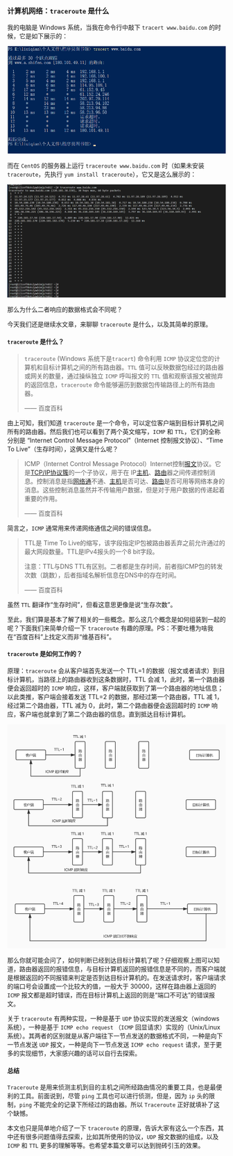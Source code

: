 ### 计算机网络：`traceroute` 是什么

我的电脑是 Windows 系统，当我在命令行中敲下 `tracert www.baidu.com` 的时候，它是如下展示的：

![](images/traceroute.png)

而在 `CentOS` 的服务器上运行 `traceroute www.baidu.com` 时（如果未安装 `traceroute`，先执行 `yum install traceroute`），它又是这么展示的：

![](images/traceroute-centos.png)

那么为什么二者响应的数据格式会不同呢？

今天我们还是继续水文章，来聊聊 `traceroute` 是什么，以及其简单的原理。

#### `traceroute` 是什么？

> `traceroute` (Windows 系统下是`tracert`) 命令利用 `ICMP` 协议定位您的计算机和目标计算机之间的所有路由器。`TTL`   值可以反映数据包经过的路由器或网关的数量，通过操纵独立 `ICMP` 呼叫报文的 `TTL`  值和观察该报文被抛弃的返回信息，`traceroute` 命令能够遍历到数据包传输路径上的所有路由器。
>
> —— 百度百科

由上可知，我们知道 `traceroute` 是一个命令，可以定位客户端到目标计算机之间所有的路由器。然后我们也可以看到了两个英文缩写，`ICMP` 和 `TTL`，它们的全称分别是 “Internet Control Message Protocol”（Internet 控制报文协议）、“Time To Live”（生存时间），这俩又是什么呢？

> ICMP（Internet Control Message Protocol）Internet控制[报文](https://baike.baidu.com/item/报文/3164352)协议。它是[TCP/IP协议簇](https://baike.baidu.com/item/TCP%2FIP协议簇)的一个子协议，用于在 IP[主机](https://baike.baidu.com/item/主机/455151)、[路由](https://baike.baidu.com/item/路由)器之间传递控制消息。控制消息是指[网络通](https://baike.baidu.com/item/网络通)不通、[主机](https://baike.baidu.com/item/主机/455151)是否可达、[路由](https://baike.baidu.com/item/路由/363497)是否可用等网络本身的消息。这些控制消息虽然并不传输用户数据，但是对于用户数据的传递起着重要的作用。
>
> —— 百度百科

简言之，`ICMP` 通常用来传递网络通信之间的错误信息。

> TTL是 Time To Live的缩写，该字段指定IP包被路由器丢弃之前允许通过的最大网段数量。TTL是IPv4报头的一个8 bit字段。
>
> 注意：TTL与DNS TTL有区别。二者都是生存时间，前者指ICMP包的转发次数（跳数），后者指域名解析信息在DNS中的存在时间。
>
> —— 百度百科

虽然 `TTL` 翻译作“生存时间”，但看这意思更像是说“生存次数”。

至此，我们算是基本了解了相关的一些概念。那么这几个概念是如何组装到一起的呢？下面我们来简单介绍一下 `traceroute` 有趣的原理。PS：不要吐槽为啥我在“百度百科”上找定义而非“维基百科”。

#### `traceroute` 是如何工作的？

原理：`traceroute` 会从客户端首先发送一个 TTL=1 的数据（报文或者请求）到目标计算机，当路径上的路由器收到这条数据时，TTL 会减 1，此时，第一个路由器便会返回超时的 `ICMP` 响应，这样，客户端就获取到了第一个路由器的地址信息；以此类推，客户端会接着发送 TTL=2 的数据，那经过第一个路由器，TTL 减 1，经过第二个路由器，TTL 减为 0，此时，第二个路由器便会返回超时的 `ICMP` 响应，客户端也就拿到了第二个路由器的信息。直到抵达目标计算机。

![](images/traceroute原理.jpg)

那么你就可能会问了，如何判断已经到达目标计算机了呢？仔细观察上图可以知道，路由器返回的报错信息，与目标计算机返回的报错信息是不同的，而客户端就是根据返回的不同报错来判定是否到达目标计算机的。在发送请求时，客户端请求的端口号会设置成一个比较大的值，一般大于 30000，这样在路由器上返回的 `ICMP` 报文都是超时错误，而在目标计算机上返回的则是“端口不可达”的错误报文。

关于 `traceroute` 有两种实现，一种是基于 `UDP` 协议实现的发送报文（windows 系统），一种是基于 `ICMP echo request` （`ICMP` 回显请求）实现的（Unix/Linux 系统）。其两者的区别就是从客户端往下一节点发送的数据格式不同，一种是向下一节点发送 `UDP` 报文，一种是向下一节点发送 `ICMP echo request` 请求，至于更多的实现细节，大家感兴趣的话可以自行去探索。

#### 总结

`Traceroute` 是用来侦测主机到目的主机之间所经路由情况的重要工具，也是最便利的工具。前面说到，尽管 `ping` 工具也可以进行侦测，但是，因为 `ip` 头的限制，`ping` 不能完全的记录下所经过的路由器。所以 `Traceroute` 正好就填补了这个缺憾。

本文也只是简单地介绍了一下 `traceroute` 的原理，告诉大家有这么一个东西，其中还有很多问题值得去探索，比如其所使用的协议，`UDP` 报文数据的组成，以及 `ICMP` 和 `TTL` 更多的理解等等。也希望本篇文章可以达到抛砖引玉的效果。



